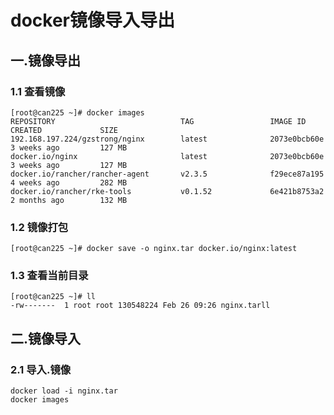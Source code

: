 # docker镜像导入导出

## 一.镜像导出

### 1.1 查看镜像

```
[root@can225 ~]# docker images 
REPOSITORY                            TAG                 IMAGE ID            CREATED             SIZE
192.168.197.224/gzstrong/nginx        latest              2073e0bcb60e        3 weeks ago         127 MB
docker.io/nginx                       latest              2073e0bcb60e        3 weeks ago         127 MB
docker.io/rancher/rancher-agent       v2.3.5              f29ece87a195        4 weeks ago         282 MB
docker.io/rancher/rke-tools           v0.1.52             6e421b8753a2        2 months ago        132 MB
```

### 1.2 镜像打包

```
[root@can225 ~]# docker save -o nginx.tar docker.io/nginx:latest
```

### 1.3 查看当前目录

```
[root@can225 ~]# ll
-rw-------  1 root root 130548224 Feb 26 09:26 nginx.tarll 
```

## 二.镜像导入

### 2.1 导入.镜像

```
docker load -i nginx.tar 
docker images
```

